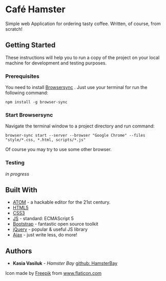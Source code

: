 # Café Hamster
Simple web Application for ordering tasty coffee. Written, of course, from scratch!

## Getting Started

These instructions will help you to run a copy of the project on your local machine for development and testing purposes.

### Prerequisites

You need to install [Browsersync](https://browsersync.io/) .
Just use your terminal for run the following command:

```
npm install -g browser-sync
```

###  Start Browsersync

Navigate the terminal window to a project directory and run command:
```
browser-sync start --server --browser "Google Chrome" --files "style/*.css, *.html, scripts/*.js"
```
Of course you may try to use some other browser.

###  Testing

*in progress*

## Built With

* [ATOM](https://atom.io/) - a hackable editor for the 21st century.
* [HTML5](http://devdocs.io/html/)
* [CSS3](http://devdocs.io/css/)
* [JS](http://devdocs.io/javascript/) - standard: ECMAScript 5
* [Bootstrap](https://getbootstrap.com/) - fantastic open source toolkit
* [jQuery](http://devdocs.io/jquery/) - popular & useful JS library
* [Ajax](https://api.jquery.com/category/ajax/) - just write less, do more!

## Authors

* **Kasia Vasiluk** - *Hamster Bay* [github: HamsterBay](https://github.com/HamsterBay)

Icon made by [Freepik](https://www.flaticon.com/) from www.flaticon.com
